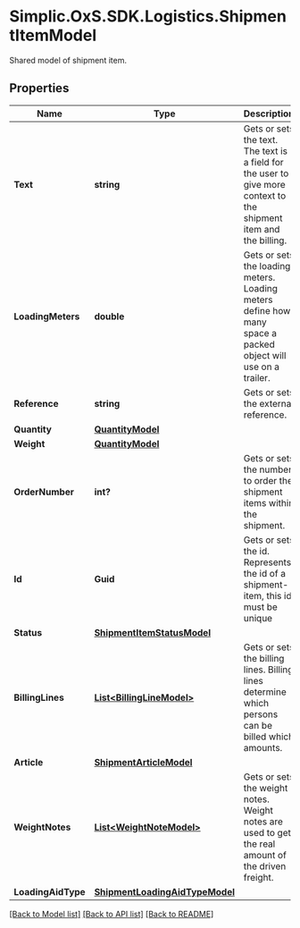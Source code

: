 # Simplic.OxS.SDK.Logistics.ShipmentItemModel
Shared model of shipment item.

## Properties

Name | Type | Description | Notes
------------ | ------------- | ------------- | -------------
**Text** | **string** | Gets or sets the text.     The text is a field for the user to give more context to the shipment item and the billing.   | [optional] 
**LoadingMeters** | **double** | Gets or sets the loading meters.     Loading meters define how many space a packed object will use on a trailer.   | [optional] 
**Reference** | **string** | Gets or sets the external reference. | [optional] 
**Quantity** | [**QuantityModel**](QuantityModel.md) |  | [optional] 
**Weight** | [**QuantityModel**](QuantityModel.md) |  | [optional] 
**OrderNumber** | **int?** | Gets or sets the number to order the shipment items within the shipment. | [optional] 
**Id** | **Guid** | Gets or sets the id.     Represents the id of a shipment-item, this id must be unique   | [optional] 
**Status** | [**ShipmentItemStatusModel**](ShipmentItemStatusModel.md) |  | [optional] 
**BillingLines** | [**List&lt;BillingLineModel&gt;**](BillingLineModel.md) | Gets or sets the billing lines.     Billing lines determine which persons can be billed which amounts.   | [optional] 
**Article** | [**ShipmentArticleModel**](ShipmentArticleModel.md) |  | [optional] 
**WeightNotes** | [**List&lt;WeightNoteModel&gt;**](WeightNoteModel.md) | Gets or sets the weight notes.     Weight notes are used to get the real amount of the driven freight.   | [optional] 
**LoadingAidType** | [**ShipmentLoadingAidTypeModel**](ShipmentLoadingAidTypeModel.md) |  | [optional] 

[[Back to Model list]](../README.md#documentation-for-models) [[Back to API list]](../README.md#documentation-for-api-endpoints) [[Back to README]](../README.md)

